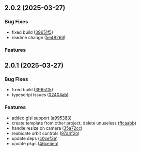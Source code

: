 ## 2.0.2 (2025-03-27)

### Bug Fixes

- fixed build ([39651f5](https://github.com/lifeFedorovAlexey/modern-three/commit/39651f5b255a439ca2630afb423eb96543ad0ba6))
- readme change ([5e48266](https://github.com/lifeFedorovAlexey/modern-three/commit/5e48266ea1247755867e330998ebfab98e1eabfa))

### Features

## 2.0.1 (2025-03-27)

### Bug Fixes

- fixed build ([39651f5](https://github.com/lifeFedorovAlexey/modern-three/commit/39651f5b255a439ca2630afb423eb96543ad0ba6))
- typescript issues ([02404ab](https://github.com/lifeFedorovAlexey/modern-three/commit/02404abcda8919dfb84ab5e3ac73fc19ad3405a2))

### Features

- added glsl support ([a995383](https://github.com/lifeFedorovAlexey/modern-three/commit/a995383211422d555dea963259a5855e5a172280))
- create template from other project, delete unuseless ([ffcaabb](https://github.com/lifeFedorovAlexey/modern-three/commit/ffcaabb55ef1145b0205b6b06472c57cd3fd70d2))
- handle resize on camera ([35a72cc](https://github.com/lifeFedorovAlexey/modern-three/commit/35a72ccdab17d32e4b890262f14131d037baed01))
- reubicate orbit controls ([97d4f2b](https://github.com/lifeFedorovAlexey/modern-three/commit/97d4f2bcf6dfab56d4832789836078395c43e6f1))
- update deps ([c0cef3e](https://github.com/lifeFedorovAlexey/modern-three/commit/c0cef3eedcd229dbab61ab0a05b91e42391e4348))
- update pkgs ([46ce5ea](https://github.com/lifeFedorovAlexey/modern-three/commit/46ce5eafb44857779c6125243cfbf95e9a0a5619))
